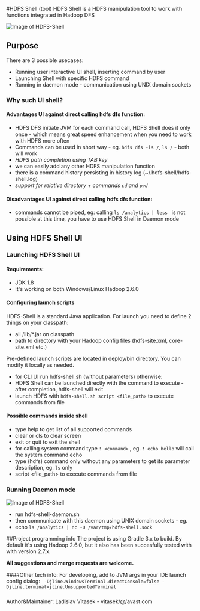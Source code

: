 
#HDFS Shell (tool)
HDFS Shell is a HDFS manipulation tool to work with functions integrated in Hadoop DFS


![Image of HDFS-Shell](https://github.com/avast/hdfs-shell/blob/master/web/screenshot.png)

## Purpose

There are 3 possible usecases:

- Running user interactive UI shell, inserting command by user
- Launching Shell with specific HDFS command
- Running in daemon mode - communication using UNIX domain sockets

###  Why such UI shell?

#### Advantages UI against direct calling hdfs dfs function:

- HDFS DFS initiate JVM for each command call, HDFS Shell does it only once - which means great speed enhancement when you need to work with HDFS more often
- Commands can be used in short way - eg. ```hdfs dfs -ls /```, ```ls /``` - both will work
- *HDFS path completion using TAB key*
- we can easily add any other HDFS manipulation function
- there is a command history persisting in history log (~/.hdfs-shell/hdfs-shell.log)
- *support for relative directory + commands ```cd``` and ```pwd```*

#### Disadvantages UI against direct calling hdfs dfs function:

- commands cannot be piped, eg: calling ```ls /analytics | less ``` is not possible at this time, you have to use HDFS Shell in Daemon mode

## Using HDFS Shell UI

### Launching HDFS Shell UI
#### Requirements:
- JDK 1.8
- It's working on both Windows/Linux Hadoop 2.6.0

#### Configuring launch scripts
HDFS-Shell is a standard Java application. For launch you need to define 2 things on your classpath:
- all /lib/*.jar on classpath
- path to directory with your Hadoop config files (hdfs-site.xml, core-site.xml etc.)

Pre-defined launch scripts are located in deploy/bin directory. You can modify it locally as needed.

- for CLI UI run hdfs-shell.sh (without parameters) otherwise:
- HDFS Shell can be launched directly with the command to execute - after completion, hdfs-shell will exit
- launch HDFS with ```hdfs-shell.sh script <file_path>``` to execute commands from file

#### Possible commands inside shell

- type help to get list of all supported commands 
- clear or cls to clear screen
- exit or quit to exit the shell
- for calling system command type ```! <command>``` , eg. ```! echo hello``` will call the system command echo
- type (hdfs) command only without any parameters to get its parameter description, eg. ```ls``` only
- script <file_path> to execute commands from file

### Running Daemon mode
![Image of HDFS-Shell](https://github.com/avast/hdfs-shell/blob/master/web/screenshot2.png)

- run hdfs-shell-daemon.sh
- then communicate with this daemon using UNIX domain sockets - eg.
- echo ```ls /analytics | nc -U /var/tmp/hdfs-shell.sock```

##Project programming info
The project is using Gradle 3.x to build. By default it's using Hadoop 2.6.0, but it also has been succesfully tested with with version 2.7.x. 


**All suggestions and merge requests are welcome.**

####Other tech info:
For developing, add to JVM args in your IDE launch config dialog: 
``` -Djline.WindowsTerminal.directConsole=false -Djline.terminal=jline.UnsupportedTerminal```

###
Author&Maintainer: Ladislav Vitasek  - vitasek/@/avast.com
